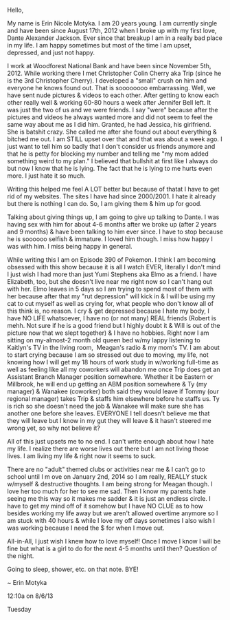 Hello,

My name is Erin Nicole Motyka. I am 20 years young. I am currently single and have been since August 17th, 2012 when I broke up with my first love, Dante Alexander Jackson. Ever since that breakup I am in a really bad place in my life. I am happy sometimes but most of the time I am upset, depressed, and just not happy.

I work at Woodforest National Bank and have been since November 5th, 2012. While working there I met Christopher Colin Cherry aka Trip (since he is the 3rd Christopher Cherry). I developed a "small" crush on him and everyone he knows found out. That is soooooooo embarrassing. Well, we have sent nude pictures & videos to each other. After getting to know each other really well & working 60-80 hours a week after Jennifer Bell left. It was just the two of us and we were friends. I say "were" because after the pictures and videos he always wanted more and did not seem to feel the same way about me as I did him. Granted, he had Jessica, his girlfriend. She is batshit crazy. She called me after she found out about everything & bitched me out. I am STILL upset over that and that was about a week ago. I just want to tell him so badly that I don't consider us friends anymore and that he is petty for blocking my number and telling me "my mom added something weird to my plan." I believed that bullshit at first like I always do but now I know that he is lying. The fact that he is lying to me hurts even more. I just hate it so much.

Writing this helped me feel A LOT better but because of thatat I have to get rid of my websites. The sites I have had since 2000/2001. I hate it already but there is nothing I can do. So, I am giving them & him up for good.

Talking about giving things up, I am going to give up talking to Dante. I was having sex with him for about 4-6 months after we broke up (after 2 years and 9 months) & have been talking to him ever since. I have to stop because he is soooooo selfish & immature. I loved him though. I miss how happy I was with him. I miss being happy in general.

While writing this I am on Episode 390 of Pokemon. I think I am becoming obsessed with this show because it is all I watch EVER, literally I don't mind I just wish I had more than just Yumi Stephens aka Elmo as a friend. I have Elizabeth, too, but she doesn't live near me right now so I can't hang out with her. Elmo leaves in 5 days so I am trying to spend most of them with her because after that my "rut depression" will kick in & I will be using my cat to cut myself as well as crying for, what people who don't know all of this think is, no reason. I cry & get depressed because I hate my body, I have NO LIFE whatsoever, I have no (or not many) REAL friends (Robert is mehh. Not sure if he is a good friend but I highly doubt it & Will is out of the picture now that we slept together) & I have no hobbies. Right now I am sitting on my-almost-2 month old queen bed w/my lappy listening to Kaitlyn's TV in the living room,  Meagan's radio & my mom's TV. I am about to start crying because I am so stressed out due to moving, my life, not knowing how I will get my 18 hours of work study in w/working full-time as well as feeling like all my coworkers will abandon me once Trip does get an Assistant Branch Manager position somewhere. Whether it be Eastern or Millbrook, he will end up getting an ABM position somewhere & Ty (my manager) & Wanakee (coworker) both said they would leave if Tommy (our regional manager) takes Trip & staffs him elsewhere before he staffs us. Ty is rich so she doesn't need the job & Wanakee will make sure she has another one before she leaves. EVERYONE I tell doesn't believe me that they will leave but I know in my gut they will leave & it hasn't steered me wrong yet, so why not believe it?

All of this just upsets me to no end. I can't write enough about how I hate my life. I realize there are worse lives out there but I am not living those lives. I am living my life & right now it seems to suck.

There are no "adult" themed clubs or activities near me & I can't go to school until I m ove on January 2nd, 2014 so I am really, REALLY stuck w/myself & destructive thoughts. I am being strong for Meagan though. I love her too much for her to see me sad. Then I know my parents hate seeing me this way so it makes me sadder & it is just an endless circle. I have to get my mind off of it somehow but I have NO CLUE as to how besides working my life away but we aren't allowed overtime anymore so I am stuck with 40 hours & while I love my off days sometimes I also wish I was working because I need the $ for when I move out.

All-in-All, I just wish I knew how to love myself! Once I move I know I will be fine but what is a girl to do for the next 4-5 months until then? Question of the night.

Going to sleep, shower, etc. on that note. BYE!

~ Erin Motyka

12:10a on 8/6/13

Tuesday